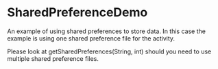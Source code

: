# SharedPreferenceDemo

An example of using shared preferences to store data.  In this case the example is using one shared preference file for the activity.  

Please look at getSharedPreferences(String, int) should you need to use multiple shared preference files.
